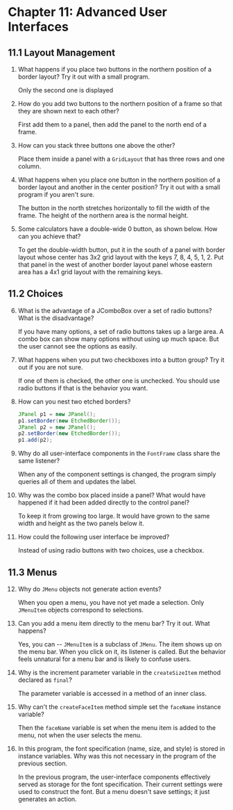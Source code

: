 # Chapter 11: Advanced User Interfaces

## 11.1 Layout Management

1. What happens if you place two buttons in the northern position of a border layout? Try it out with a small program.

   Only the second one is displayed

2. How do you add two buttons to the northern position of a frame so that they are shown next to each other?

   First add them to a panel, then add the panel to the north end of a frame.

3. How can you stack three buttons one above the other?

   Place them inside a panel with a `GridLayout` that has three rows and one column.

4. What happens when you place one button in the northern position of a border layout and another in the center position? Try it out with a small program if you aren't sure.

   The button in the north stretches horizontally to fill the width of the frame. The height of the northern area is the normal height.

5. Some calculators have a double-wide 0 button, as shown below. How can you achieve that?

   To get the double-width button, put it in the south of a panel with border layout whose center has 3x2 grid layout with the keys 7, 8, 4, 5, 1, 2. Put that panel in the west of another border layout panel whose eastern area has a 4x1 grid layout with the remaining keys.

## 11.2 Choices

6. What is the advantage of a JComboBox over a set of radio buttons? What is the disadvantage?

   If you have many options, a set of radio buttons takes up a large area. A combo box can show many options without using up much space. But the user cannot see the options as easily.

7. What happens when you put two checkboxes into a button group? Try it out if you are not sure.

   If one of them is checked, the other one is unchecked. You should use radio buttons if that is the behavior you want.

8. How can you nest two etched borders?

   ```java
   JPanel p1 = new JPanel();
   p1.setBorder(new EtchedBorder());
   JPanel p2 = new JPanel();
   p2.setBorder(new EtchedBorder());
   p1.add(p2);
   ```

9. Why do all user-interface components in the `FontFrame` class share the same listener?

   When any of the component settings is changed, the program simply queries all of them and updates the label.

10. Why was the combo box placed inside a panel? What would have happened if it had been added directly to the control panel?

    To keep it from growing too large. It would have grown to the same width and height as the two panels below it.

11. How could the following user interface be improved?

    Instead of using radio buttons with two choices, use a checkbox.

## 11.3 Menus

12. Why do `JMenu` objects not generate action events?

    When you open a menu, you have not yet made a selection. Only `JMenuItem` objects correspond to selections.

13. Can you add a menu item directly to the menu bar? Try it out. What happens?

    Yes, you can -- `JMenuItem` is a subclass of `JMenu`. The item shows up on the menu bar. When you click on it, its listener is called. But the behavior feels unnatural for a menu bar and is likely to confuse users.

14. Why is the increment parameter variable in the `createSizeItem` method declared as `final`?

    The parameter variable is accessed in a method of an inner class.

15. Why can't the `createFaceItem` method simple set the `faceName` instance variable?

    Then the `faceName` variable is set when the menu item is added to the menu, not when the user selects the menu.

16. In this program, the font specification (name, size, and style) is stored in instance variables. Why was this not necessary in the program of the previous section.

    In the previous program, the user-interface components effectively served as storage for the font specification. Their current settings were used to construct the font. But a menu doesn't save settings; it just generates an action.